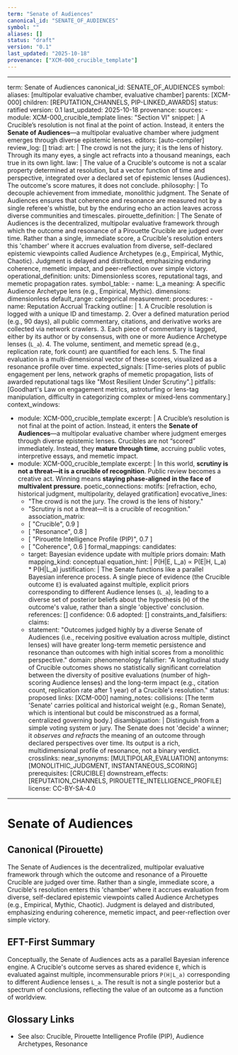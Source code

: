 ```yaml
---
term: "Senate of Audiences"
canonical_id: "SENATE_OF_AUDIENCES"
symbol: ""
aliases: []
status: "draft"
version: "0.1"
last_updated: "2025-10-18"
provenance: ["XCM-000_crucible_template"]
---
```


---
term: Senate of Audiences
canonical_id: SENATE_OF_AUDIENCES
symbol: 
aliases: [multipolar evaluative chamber, evaluative chamber]
parents: [XCM-000]
children: [REPUTATION_CHANNELS, PIP-LINKED_AWARDS]
status: ratified
version: 0.1
last_updated: 2025-10-18
provenance:
  sources:
    - module: XCM-000_crucible_template
      lines: "Section VI"
      snippet: |
        A Crucible’s resolution is not final at the point of action. Instead, it enters the **Senate of Audiences**—a multipolar evaluative chamber where judgment emerges through diverse epistemic lenses.
  editors: [auto-compiler]
  review_log: []
triad:
  art: |
    The crowd is not the jury; it is the lens of history. Through its many eyes, a single act refracts into a thousand meanings, each true in its own light.
  law: |
    The value of a Crucible's outcome is not a scalar property determined at resolution, but a vector function of time and perspective, integrated over a declared set of epistemic lenses (Audiences). The outcome's score matures, it does not conclude.
  philosophy: |
    To decouple achievement from immediate, monolithic judgment. The Senate of Audiences ensures that coherence and resonance are measured not by a single referee's whistle, but by the enduring echo an action leaves across diverse communities and timescales.
pirouette_definition: |
  The Senate of Audiences is the decentralized, multipolar evaluative framework through which the outcome and resonance of a Pirouette Crucible are judged over time. Rather than a single, immediate score, a Crucible's resolution enters this 'chamber' where it accrues evaluation from diverse, self-declared epistemic viewpoints called Audience Archetypes (e.g., Empirical, Mythic, Chaotic). Judgment is delayed and distributed, emphasizing enduring coherence, memetic impact, and peer-reflection over simple victory.
operational_definition:
  units: Dimensionless scores, reputational tags, and memetic propagation rates.
  symbol_table:
    - name: L_a
      meaning: A specific Audience Archetype lens (e.g., Empirical, Mythic).
      dimensions: dimensionless
      default_range: categorical
  measurement:
    procedures:
      - name: Reputation Accrual Tracking
        outline: |
          1. A Crucible resolution is logged with a unique ID and timestamp.
          2. Over a defined maturation period (e.g., 90 days), all public commentary, citations, and derivative works are collected via network crawlers.
          3. Each piece of commentary is tagged, either by its author or by consensus, with one or more Audience Archetype lenses (`L_a`).
          4. The volume, sentiment, and memetic spread (e.g., replication rate, fork count) are quantified for each lens.
          5. The final evaluation is a multi-dimensional vector of these scores, visualized as a resonance profile over time.
        expected_signals: [Time-series plots of public engagement per lens, network graphs of memetic propagation, lists of awarded reputational tags like "Most Resilient Under Scrutiny".]
        pitfalls: [Goodhart's Law on engagement metrics, astroturfing or lens-tag manipulation, difficulty in categorizing complex or mixed-lens commentary.]
context_windows:
  - module: XCM-000_crucible_template
    excerpt: |
      A Crucible’s resolution is not final at the point of action. Instead, it enters the **Senate of Audiences**—a multipolar evaluative chamber where judgment emerges through diverse epistemic lenses. Crucibles are not “scored” immediately. Instead, they **mature through time**, accruing public votes, interpretive essays, and memetic impact.
  - module: XCM-000_crucible_template
    excerpt: |
      In this world, **scrutiny is not a threat—it is a crucible of recognition**. Public review becomes a creative act. Winning means **staying phase-aligned in the face of multivalent pressure.**
poetic_connections:
  motifs: [refraction, echo, historical judgment, multipolarity, delayed gratification]
  evocative_lines:
    - "The crowd is not the jury. The crowd is the lens of history."
    - "Scrutiny is not a threat—it is a crucible of recognition."
  association_matrix:
    - [ "Crucible", 0.9 ]
    - [ "Resonance", 0.8 ]
    - [ "Pirouette Intelligence Profile (PIP)", 0.7 ]
    - [ "Coherence", 0.6 ]
formal_mappings:
  candidates:
    - target: Bayesian evidence update with multiple priors
      domain: Math
      mapping_kind: conceptual
      equation_hint: |
        P(H|E, L_a) ∝ P(E|H, L_a) * P(H|L_a)
      justification: |
        The Senate functions like a parallel Bayesian inference process. A single piece of evidence (the Crucible outcome `E`) is evaluated against multiple, explicit priors corresponding to different Audience lenses (`L_a`), leading to a diverse set of posterior beliefs about the hypothesis (`H`) of the outcome's value, rather than a single 'objective' conclusion.
      references: []
      confidence: 0.6
  adopted: []
constraints_and_falsifiers:
  claims:
    - statement: "Outcomes judged highly by a diverse Senate of Audiences (i.e., receiving positive evaluation across multiple, distinct lenses) will have greater long-term memetic persistence and resonance than outcomes with high initial scores from a monolithic perspective."
      domain: phenomenology
      falsifier: "A longitudinal study of Crucible outcomes shows no statistically significant correlation between the diversity of positive evaluations (number of high-scoring Audience lenses) and the long-term impact (e.g., citation count, replication rate after 1 year) of a Crucible's resolution."
      status: proposed
      links: [XCM-000]
naming_notes:
  collisions: [The term 'Senate' carries political and historical weight (e.g., Roman Senate), which is intentional but could be misconstrued as a formal, centralized governing body.]
  disambiguation: |
    Distinguish from a simple voting system or jury. The Senate does not 'decide' a winner; it *observes and refracts* the meaning of an outcome through declared perspectives over time. Its output is a rich, multidimensional profile of resonance, not a binary verdict.
crosslinks:
  near_synonyms: [MULTIPOLAR_EVALUATION]
  antonyms: [MONOLITHIC_JUDGMENT, INSTANTANEOUS_SCORING]
  prerequisites: [CRUCIBLE]
  downstream_effects: [REPUTATION_CHANNELS, PIROUETTE_INTELLIGENCE_PROFILE]
license: CC-BY-SA-4.0
---

# Senate of Audiences

## Canonical (Pirouette)
The Senate of Audiences is the decentralized, multipolar evaluative framework through which the outcome and resonance of a Pirouette Crucible are judged over time. Rather than a single, immediate score, a Crucible's resolution enters this 'chamber' where it accrues evaluation from diverse, self-declared epistemic viewpoints called Audience Archetypes (e.g., Empirical, Mythic, Chaotic). Judgment is delayed and distributed, emphasizing enduring coherence, memetic impact, and peer-reflection over simple victory.

## EFT-First Summary
Conceptually, the Senate of Audiences acts as a parallel Bayesian inference engine. A Crucible's outcome serves as shared evidence `E`, which is evaluated against multiple, incommensurable priors `P(H|L_a)` corresponding to different Audience lenses `L_a`. The result is not a single posterior but a spectrum of conclusions, reflecting the value of an outcome as a function of worldview.

## Glossary Links
- See also: Crucible, Pirouette Intelligence Profile (PIP), Audience Archetypes, Resonance